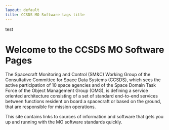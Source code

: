 ```yaml
---
layout: default
title: CCSDS MO Software tags title
---
```


test

# Welcome to the CCSDS MO Software Pages

The Spacecraft Monitoring and Control (SM&C) Working Group of the Consultative Committee for Space Data Systems (CCSDS), which sees the active participation of 10 space agencies and of the Space Domain Task Force of the Object Management Group (OMG), is defining a service oriented architecture consisting of a set of standard end-to-end services between functions resident on board a spacecraft or based on the ground, that are responsible for mission operations.

This site contains links to sources of information and software that gets you up and running with the MO software standards quickly.

